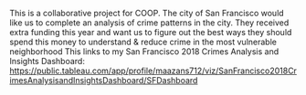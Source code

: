 This is a collaborative project for COOP. The city of San Francisco would like us to complete an analysis of crime patterns in the city. They received extra funding this year and want us to figure out the best ways they should spend this money to understand & reduce crime in the most vulnerable neighborhood
This links to my San Francisco 2018 Crimes Analysis and Insights Dashboard: https://public.tableau.com/app/profile/maazans712/viz/SanFrancisco2018CrimesAnalysisandInsightsDashboard/SFDashboard
